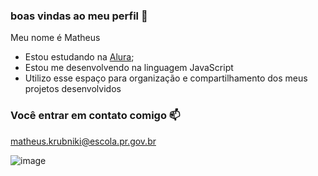### boas vindas ao meu perfil 💙

 Meu nome é Matheus

 - Estou estudando na [Alura](https://www.alura.com.br);
 - Estou me desenvolvendo na linguagem JavaScript
 - Utilizo esse espaço para organização e compartilhamento dos meus projetos desenvolvidos

### Você entrar em contato comigo 📫

matheus.krubniki@escola.pr.gov.br


![image](https://media1.tenor.com/m/VG57dp4st8wAAAAC/elmer-sheep.gif)
